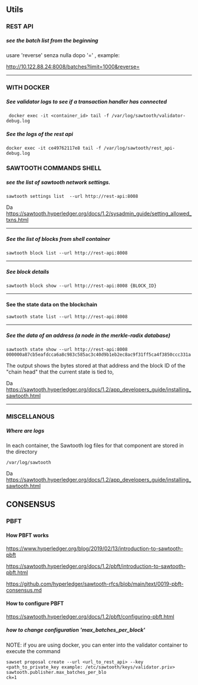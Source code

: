 ## Utils

### REST API

##### see the batch list from the beginning

usare 'reverse' senza nulla dopo '='  ,  example:

http://10.122.88.24:8008/batches?limit=1000&reverse=

----

### WITH DOCKER

##### See validator logs to see if a transaction handler has connected

```
 docker exec -it <container_id> tail -f /var/log/sawtooth/validator-debug.log
```

##### See the logs of the rest api

```
docker exec -it ce49762117e8 tail -f /var/log/sawtooth/rest_api-debug.log
```

### SAWTOOTH COMMANDS SHELL

##### see the list of sawtooth network settings.

```
sawtooth settings list  --url http://rest-api:8008
```

Da <https://sawtooth.hyperledger.org/docs/1.2/sysadmin_guide/setting_allowed_txns.html> 

---

##### See the list of blocks from shell container

```
sawtooth block list --url http://rest-api:8008
```
----

##### See block details

```
sawtooth block show --url http://rest-api:8008 {BLOCK_ID}
```

----

#### See the state data on the blockchain

```
sawtooth state list --url http://rest-api:8008
```

---

##### See the data of an address (a node in the merkle-radix database)

```
sawtooth state show --url http://rest-api:8008 000000a87cb5eafdcca6a8c983c585ac3c40d9b1eb2ec8ac9f31ff5ca4f3850ccc331a
```

The output shows the bytes stored at that address and the block ID of the "chain head" that the current state is tied to,

Da <https://sawtooth.hyperledger.org/docs/1.2/app_developers_guide/installing_sawtooth.html> 

---

### MISCELLANOUS

##### Where are logs

In each container, the Sawtooth log files for that component are stored in the directory 

```
/var/log/sawtooth
```

Da <https://sawtooth.hyperledger.org/docs/1.2/app_developers_guide/installing_sawtooth.html>

## CONSENSUS
### PBFT 
#### How PBFT works

https://www.hyperledger.org/blog/2019/02/13/introduction-to-sawtooth-pbft

https://sawtooth.hyperledger.org/docs/1.2/pbft/introduction-to-sawtooth-pbft.html

https://github.com/hyperledger/sawtooth-rfcs/blob/main/text/0019-pbft-consensus.md

#### How to configure PBFT

https://sawtooth.hyperledger.org/docs/1.2/pbft/configuring-pbft.html

##### how to change configuration 'max_batches_per_block'

NOTE: if you are using docker, you can enter into the validator container to execute the command
```
sawset proposal create --url <url_to_rest_api> --key <path_to_private_key example: /etc/sawtooth/keys/validator.priv> sawtooth.publisher.max_batches_per_blo
ck=1
```

